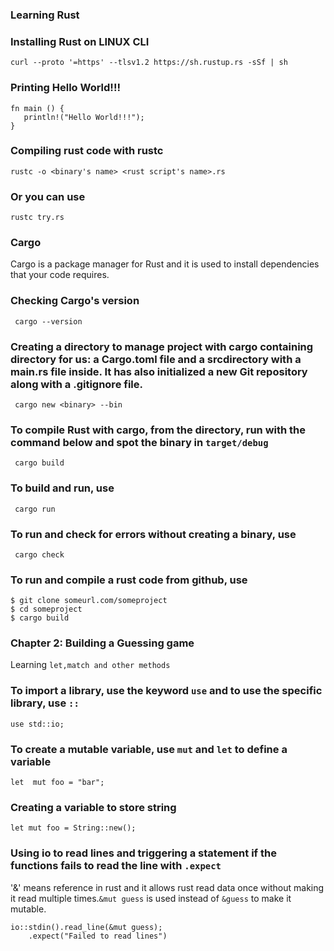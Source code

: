 ### Learning Rust

### Installing Rust on LINUX CLI
  
    curl --proto '=https' --tlsv1.2 https://sh.rustup.rs -sSf | sh

### Printing Hello World!!!

    fn main () {
       println!("Hello World!!!");
    }

### Compiling rust code with rustc

    rustc -o <binary's name> <rust script's name>.rs

### Or you can use

    rustc try.rs

### Cargo
 Cargo is a package manager for Rust and it is used to install dependencies that your code requires.

 ### Checking Cargo's version

     cargo --version

 ### Creating a directory to manage project with cargo containing directory for us: a Cargo.toml file and a srcdirectory with a main.rs file inside. It has also initialized a new Git repository along with a .gitignore file.

     cargo new <binary> --bin
  
 ### To compile Rust with cargo, from the directory, run with the command below and spot the binary in `target/debug`

     cargo build

 ### To build and run, use

     cargo run

### To run and check for errors without creating a binary, use

     cargo check

### To run and compile a rust code from github, use

    $ git clone someurl.com/someproject
    $ cd someproject
    $ cargo build


### Chapter 2: Building a Guessing game 

 Learning `let,match and other methods`

### To import a library, use the keyword `use` and to use the specific library, use `::`

    use std::io;

### To create a mutable variable, use `mut` and `let` to define a variable

    let  mut foo = "bar";
### Creating a variable to store string

    let mut foo = String::new();

### Using io to read lines and triggering a statement if the functions fails to read the line with `.expect`

'&' means reference in rust and it allows rust read data once without making it read multiple times.`&mut guess` is used instead of `&guess` to make it mutable.

    io::stdin().read_line(&mut guess);
        .expect("Failed to read lines")
